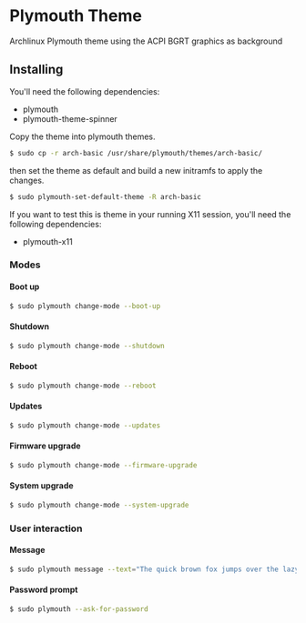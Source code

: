 # Plymouth Theme

Archlinux Plymouth theme using the ACPI BGRT graphics as background

## Installing

You'll need the following dependencies:
* plymouth
* plymouth-theme-spinner

Copy the theme into plymouth themes.

```bash
$ sudo cp -r arch-basic /usr/share/plymouth/themes/arch-basic/
```

then set the theme as default and build a new initramfs to apply the changes.

```bash
$ sudo plymouth-set-default-theme -R arch-basic
```

If you want to test this is theme in your running X11 session, you'll need the following dependencies:
* plymouth-x11

### Modes

#### Boot up
```bash
$ sudo plymouth change-mode --boot-up
```
#### Shutdown
```bash
$ sudo plymouth change-mode --shutdown
```
#### Reboot
```bash
$ sudo plymouth change-mode --reboot
```
#### Updates
```bash
$ sudo plymouth change-mode --updates
```
#### Firmware upgrade
```bash
$ sudo plymouth change-mode --firmware-upgrade
```
#### System upgrade
```bash
$ sudo plymouth change-mode --system-upgrade
```
### User interaction

#### Message
```bash
$ sudo plymouth message --text="The quick brown fox jumps over the lazy dog"
```
#### Password prompt
```bash
$ sudo plymouth --ask-for-password
```
